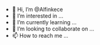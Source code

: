 - 👋 Hi, I’m @Alfinkece
- 👀 I’m interested in ...
- 🌱 I’m currently learning ...
- 💞️ I’m looking to collaborate on ...
- 📫 How to reach me ...

<!---
Alfinkece/Alfinkece is a ✨ special ✨ repository because its `README.md` (this file) appears on your GitHub profile.
You can click the Preview link to take a look at your changes.
--->
